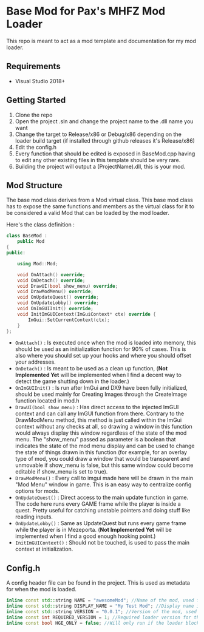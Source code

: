 # Base Mod for Pax's MHFZ Mod Loader
This repo is meant to act as a mod template and documentation for my mod loader.

## Requirements
- Visual Studio 2018+

## Getting Started
1. Clone the repo
2. Open the project .sln and change the project name to the .dll name you want
3. Change the target to Release/x86 or Debug/x86 depending on the loader build target (if installed through github releases it's Release/x86)
4. Edit the config.h
5. Every function that should be edited is exposed in BaseMod.cpp having to edit any other existing files in this template should be very rare.
6. Building the project will output a (ProjectName).dll, this is your mod. 

## Mod Structure
The base mod class derives from a Mod virtual class. This base mod class has to expose the same functions and members as the virtual class for it to be considered a valid Mod that can be loaded by the mod loader. 

Here's the class definition : 
```cpp
class BaseMod :
	public Mod
{
public:

	using Mod::Mod;

	void OnAttach() override;
	void OnDetach() override;
	void DrawUI(bool show_menu) override;
	void DrawModMenu() override;
	void OnUpdateQuest() override;
	void OnUpdateLobby() override;
	void OnImGUIInit() override;
	void InitImGUIContext(ImGuiContext* ctx) override {
		ImGui::SetCurrentContext(ctx);
	}
};
```

- ```OnAttach()``` : Is executed once when the mod is loaded into memory, this should be used as an initialization function for 90% of cases. This is also where you should set up your hooks and where you should offset your addresses. 
- ```OnDetach()``` : Is meant to be used as a clean up function, (**Not Implemented Yet** will be implemented when I find a decent way to detect the game shutting down in the loader.)
- ```OnImGUIInit()``` : Is run after ImGui and DX9 have been fully initialized, should be used mainly for Creating Images through the CreateImage function located in mod.h
- ```DrawUI(bool show_menu)``` : Has direct access to the injected ImGUI context and can call any ImGUI function from there. Contrary to the DrawModMenu method, this method is just called within the ImGui context without any checks at all, so drawing a window in this function would always display this window regardless of the state of the mod menu. The "show_menu" passed as parameter is a boolean that indicates the state of the mod menu display and can be used to change the state of things drawn in this function (for example, for an overlay type of mod, you could draw a window that would be transparent and unmovable if show_menu is false, but this same window could become editable if show_menu is set to true).  
- ```DrawModMenu()``` : Every call to imgui made here will be drawn in the main "Mod Menu" window in game. This is an easy way to centralize config options for mods.
- ```OnUpdateQuest()``` : Direct access to the main update function in game. The code here runs every GAME frame while the player is inside a quest. Pretty useful for catching unstable pointers and doing stuff like reading inputs.
- ```OnUpdateLobby()``` : Same as UpdateQuest but runs every game frame while the player is in Mezeporta. (**Not Implemented Yet** will be implemented when I find a good enough hooking point.)
- ```InitImGUIContext()``` : Should not be touched, is used to pass the main context at initialization. 

## Config.h
A config header file can be found in the project. This is used as metadata for when the mod is loaded. 

```cpp
inline const std::string NAME = "awesomeMod"; //Name of the mod, used for the required/allowed checks and to check if loaded mod is unique
inline const std::string DISPLAY_NAME = "My Test Mod"; //Display name in game, used mainly for the imgui mod menu
inline const std::string VERSION = "0.0.1"; //Version of the mod, used for the version check in required/allowed list
inline const int REQUIRED_VERSION = 1; //Required loader version for this mod
inline const bool HGE_ONLY = false; //Will only run if the loader blocks Low-Grade edition from launching
```

